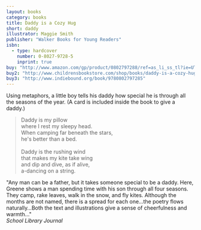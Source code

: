 ```yaml
---
layout: books
category: books
title: Daddy is a Cozy Hug
short: daddy
illustrator: Maggie Smith
publisher: "Walker Books for Young Readers"
isbn:
  - type: hardcover
    number: 0-8027-9728-5
    inprint: true
buy: "http://www.amazon.com/gp/product/0802797288/ref=as_li_ss_tl?ie=UTF8&tag=rhondgowlegre-20&linkCode=as2&camp=1789&creative=390957&creativeASIN=0802797288"
buy2: "http://www.childrensbookstore.com/shop/books/daddy-is-a-cozy-hug-with-special-card-9780802797285/"
buy3: "http://www.indiebound.org/book/9780802797285"
---
```


Using metaphors, a little boy tells his daddy how special he is through all the seasons of the year. (A card is included inside the book to give a daddy.)

<blockquote class="excerpt"><p2 class="excerpt">
Daddy is my pillow <br />
where I rest my sleepy head. <br />
When camping far beneath the stars, <br />
he's better than a bed.
<br /><br />
Daddy is the rushing wind <br />
that makes my kite take wing <br />
and dip and dive, as if alive, <br />
a-dancing on a string.
</p2></blockquote>

"Any man can be a father, but it takes someone special to be a daddy. Here, Greene shows a man spending time with his son through all four seasons. They camp, rake leaves, walk in the snow, and fly kites. Although the months are not named, there is a spread for each one…the poetry flows naturally…Both the text and illustrations give a sense of cheerfulness and warmth…"  
_School Library Journal_